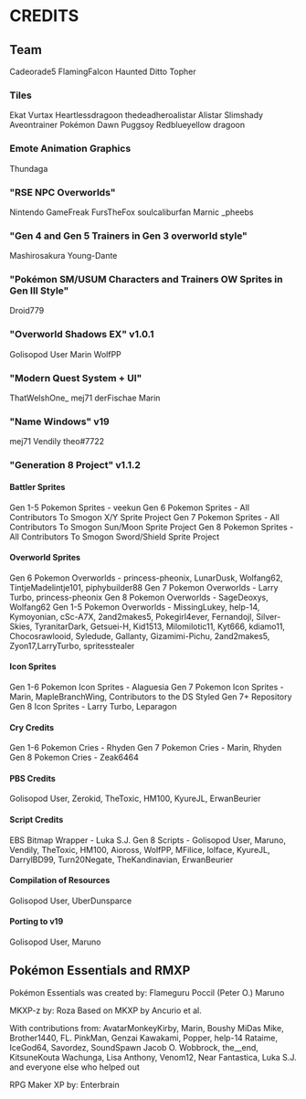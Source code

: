 # CREDITS

## Team
Cadeorade5
FlamingFalcon
Haunted Ditto
Topher

### Tiles
Ekat
Vurtax
Heartlessdragoon
thedeadheroalistar
Alistar
Slimshady
Aveontrainer
Pokémon Dawn
Puggsoy
Redblueyellow
dragoon

### Emote Animation Graphics
Thundaga

### "RSE NPC Overworlds"
Nintendo
GameFreak
FursTheFox
soulcaliburfan
Marnic
_pheebs

### "Gen 4 and Gen 5 Trainers in Gen 3 overworld style"
Mashirosakura
Young-Dante

### "Pokémon SM/USUM Characters and Trainers OW Sprites in Gen III Style"
Droid779

### "Overworld Shadows EX" v1.0.1
Golisopod User
Marin 
WolfPP

### "Modern Quest System + UI"
ThatWelshOne_
mej71
derFischae
Marin

### "Name Windows" v19
mej71
Vendily
theo#7722

### "Generation 8 Project" v1.1.2

#### Battler Sprites
Gen 1-5 Pokemon Sprites      - veekun
Gen 6 Pokemon Sprites        - All Contributors To Smogon X/Y Sprite Project
Gen 7 Pokemon Sprites        - All Contributors To Smogon Sun/Moon Sprite Project
Gen 8 Pokemon Sprites        - All Contributors To Smogon  Sword/Shield Sprite Project

#### Overworld Sprites
Gen 6 Pokemon Overworlds     - princess-pheonix, LunarDusk, Wolfang62, TintjeMadelintje101, piphybuilder88
Gen 7 Pokemon Overworlds     - Larry Turbo, princess-pheonix
Gen 8 Pokemon Overworlds     - SageDeoxys, Wolfang62
Gen 1-5 Pokemon Overworlds   - MissingLukey, help-14, Kymoyonian, cSc-A7X, 2and2makes5, Pokegirl4ever, Fernandojl, Silver-Skies, TyranitarDark, Getsuei-H, Kid1513, Milomilotic11, Kyt666, kdiamo11, Chocosrawlooid, Syledude, Gallanty, Gizamimi-Pichu, 2and2makes5, Zyon17,LarryTurbo, spritesstealer

#### Icon Sprites
Gen 1-6 Pokemon Icon Sprites - Alaguesia
Gen 7 Pokemon Icon Sprites   - Marin, MapleBranchWing, Contributors to the DS Styled Gen 7+ Repository
Gen 8 Icon Sprites           - Larry Turbo, Leparagon

#### Cry Credits
Gen 1-6 Pokemon Cries        - Rhyden
Gen 7 Pokemon Cries          - Marin, Rhyden
Gen 8 Pokemon Cries          - Zeak6464

#### PBS Credits
Golisopod User, Zerokid, TheToxic, HM100, KyureJL, ErwanBeurier

#### Script Credits
EBS Bitmap Wrapper - Luka S.J.
Gen 8 Scripts      - Golisopod User, Maruno, Vendily, TheToxic, HM100, Aioross, WolfPP, MFilice, lolface, KyureJL, DarrylBD99, Turn20Negate, TheKandinavian, ErwanBeurier

#### Compilation of Resources
Golisopod User, UberDunsparce

#### Porting to v19
Golisopod User, Maruno

## Pokémon Essentials and RMXP

Pokémon Essentials was created by:
Flameguru
Poccil (Peter O.)
Maruno

MKXP-z by:
Roza
Based on MKXP by Ancurio et al.

With contributions from:
AvatarMonkeyKirby, Marin, Boushy
MiDas Mike, Brother1440, FL.
PinkMan, Genzai Kawakami, Popper, help-14
Rataime, IceGod64, Savordez, SoundSpawn
Jacob O. Wobbrock, the__end, KitsuneKouta
Wachunga, Lisa Anthony, Venom12, Near Fantastica, Luka S.J.
and everyone else who helped out

RPG Maker XP by:
Enterbrain